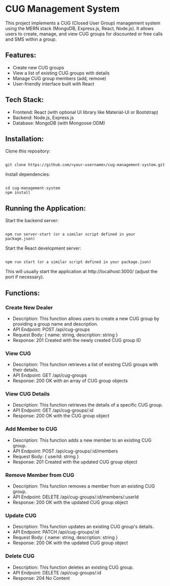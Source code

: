 # CUG Management System

This project implements a CUG (Closed User Group) management system using the MERN stack (MongoDB, Express.js, React, Node.js). It allows users to create, manage, and view CUG groups for discounted or free calls and SMS within a group.


## Features:

- Create new CUG groups
- View a list of existing CUG groups with details
- Manage CUG group members (add, remove)
- User-friendly interface built with React 

## Tech Stack:

- Frontend: React (with optional UI library like Material-UI or Bootstrap)
- Backend: Node.js, Express.js
- Database: MongoDB (with Mongoose ODM)


## Installation:

Clone this repository:

```

git clone https://github.com/<your-username>/cug-management-system.git
```

Install dependencies:

```

cd cug-management-system
npm install
```

## Running the Application:

Start the backend server:

```

npm run server-start (or a similar script defined in your package.json)
```

Start the React development server:

```

npm run start (or a similar script defined in your package.json)
```

This will usually start the application at http://localhost:3000/ (adjust the port if necessary).

## Functions:

### Create New Dealer
- Description: This function allows users to create a new CUG group by providing a group name and description.
- API Endpoint: POST /api/cug-groups
- Request Body: { name: string, description: string }
- Response: 201 Created with the newly created CUG group ID

### View CUG 
- Description: This function retrieves a list of existing CUG groups with their details.
- API Endpoint: GET /api/cug-groups
- Response: 200 OK with an array of CUG group objects

### View CUG Details
- Description: This function retrieves the details of a specific CUG group.
- API Endpoint: GET /api/cug-groups/:id
- Response: 200 OK with the CUG group object
 
### Add Member to CUG 
- Description: This function adds a new member to an existing CUG group.
- API Endpoint: POST /api/cug-groups/:id/members
- Request Body: { userId: string }
- Response: 201 Created with the updated CUG group object
  
### Remove Member from CUG 
- Description: This function removes a member from an existing CUG group.
- API Endpoint: DELETE /api/cug-groups/:id/members/:userId
- Response: 200 OK with the updated CUG group object

### Update CUG 
- Description: This function updates an existing CUG group's details.
- API Endpoint: PATCH /api/cug-groups/:id
- Request Body: { name: string, description: string }
- Response: 200 OK with the updated CUG group object

### Delete CUG 
- Description: This function deletes an existing CUG group.
- API Endpoint: DELETE /api/cug-groups/:id
- Response: 204 No Content



